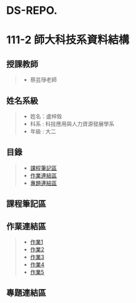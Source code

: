 # DS-REPO.

# 111-2 師大科技系資料結構
## 授課教師
> * 蔡芸琤老師
## 姓名系級
> * 姓名：盧梓銓
> * 科系 : 科技應用與人力資源發展學系
> * 年級 : 大二
## 目錄
> * [課程筆記區](#課程筆記區)
> * [作業連結區](#作業連結區)
> * [專題連結區](#專題連結區)
## 課程筆記區



## 作業連結區
> * [作業1](https://youtu.be/h4wcgNpBrQc)
> * [作業2](https://youtu.be/XGjQyWcc93A)
> * [作業3](https://youtu.be/qwiAHvubT0E)
> * [作業4](https://youtu.be/ASr-uHY3FWE)
> * [作業5](https://youtu.be/7Zflpw71IGk)
## 專題連結區
